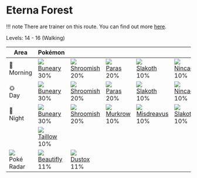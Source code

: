 # Eterna Forest

!!! note
    There are trainer on this route. You can find out more [here](../../trainer_changes/eterna_forest/).

Levels: 14 - 16 (Walking)

Area                           | Pokémon                           | &nbsp;                            | &nbsp;                            | &nbsp;                            | &nbsp;                            | &nbsp;
---                            | ---                               | ---                               | ---                               | ---                               | ---                               | ---
🌅<br>Morning                   | ![][427]<br> [Buneary]<br> 30%   | ![][285]<br> [Shroomish]<br> 20% | ![][046]<br> [Paras]<br> 20%     | ![][287]<br> [Slakoth]<br> 10%   | ![][290]<br> [Nincada]<br> 10%   | ![][276]<br> [Taillow]<br> 10%
🌞<br>Day                       | ![][427]<br> [Buneary]<br> 30%   | ![][285]<br> [Shroomish]<br> 20% | ![][046]<br> [Paras]<br> 20%     | ![][287]<br> [Slakoth]<br> 10%   | ![][290]<br> [Nincada]<br> 10%   | ![][276]<br> [Taillow]<br> 10%
🌙<br>Night                     | ![][427]<br> [Buneary]<br> 30%   | ![][285]<br> [Shroomish]<br> 20% | ![][198]<br> [Murkrow]<br> 10%   | ![][200]<br> [Misdreavus]<br> 10%| ![][287]<br> [Slakoth]<br> 10%   | ![][290]<br> [Nincada]<br> 10%
&nbsp;                         | ![][276]<br> [Taillow]<br> 10%
![][poke-radar]<br> Poké Radar | ![][267]<br> [Beautifly]<br> 11% | ![][269]<br> [Dustox]<br> 11%


[Paras]: ../../pokemon_changes/046/
[Murkrow]: ../../pokemon_changes/198/
[Misdreavus]: ../../pokemon_changes/200/
[Beautifly]: ../../pokemon_changes/267/
[Dustox]: ../../pokemon_changes/269/
[Taillow]: ../../pokemon_changes/276/
[Shroomish]: ../../pokemon_changes/285/
[Slakoth]: ../../pokemon_changes/287/
[Nincada]: ../../pokemon_changes/290/
[Buneary]: ../../pokemon_changes/427/
[poke-radar]: ../img/items/poke-radar.png
[046]: ../img/pokemon/046.png
[198]: ../img/pokemon/198.png
[200]: ../img/pokemon/200.png
[267]: ../img/pokemon/267.png
[269]: ../img/pokemon/269.png
[276]: ../img/pokemon/276.png
[285]: ../img/pokemon/285.png
[287]: ../img/pokemon/287.png
[290]: ../img/pokemon/290.png
[427]: ../img/pokemon/427.png
